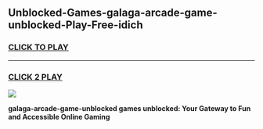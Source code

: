 
## Unblocked-Games-galaga-arcade-game-unblocked-Play-Free-idich
<h3>
<a href="https://premium76.site?title=galaga-arcade-game-unblocked&ref=15A">CLICK TO PLAY</a></h3>
<hr>

<h3>
<a href="https://premium76.site?title=galaga-arcade-game-unblocked&ref=15A">CLICK 2 PLAY</a>
  
</h3>

<a href="https://premium76.site?title=galaga-arcade-game-unblocked&ref=15A"><img src="https://clearcache.store/games.png"></a>


**galaga-arcade-game-unblocked games unblocked: Your Gateway to Fun and Accessible Online Gaming**
